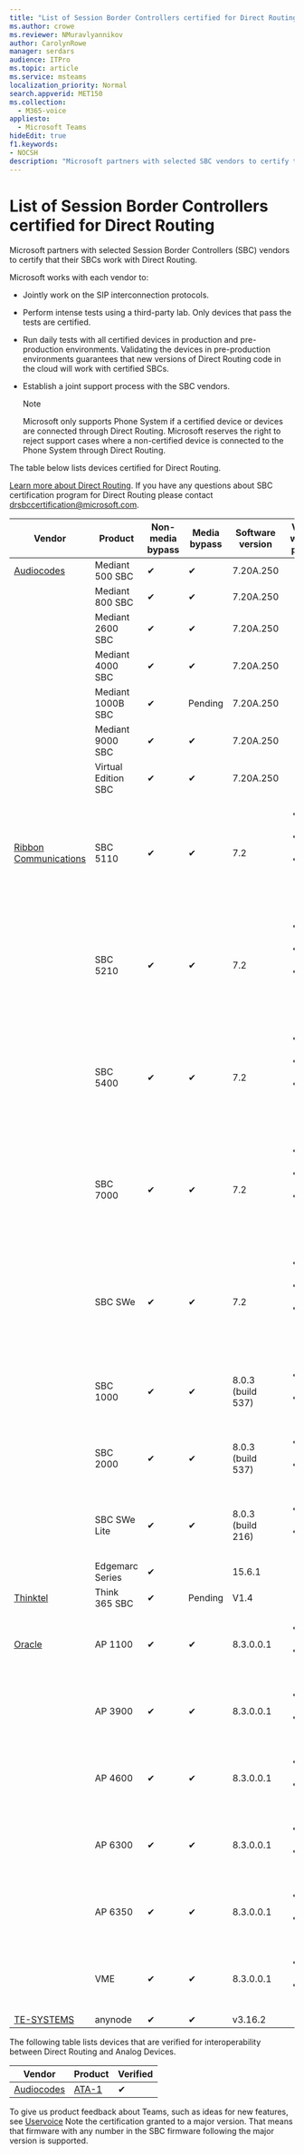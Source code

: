 ```yaml
---
title: "List of Session Border Controllers certified for Direct Routing"
ms.author: crowe
ms.reviewer: NMuravlyannikov
author: CarolynRowe
manager: serdars
audience: ITPro
ms.topic: article
ms.service: msteams
localization_priority: Normal
search.appverid: MET150
ms.collection: 
  - M365-voice
appliesto: 
  - Microsoft Teams
hideEdit: true
f1.keywords:
- NOCSH
description: "Microsoft partners with selected SBC vendors to certify their SBCs work with Direct Routing."
---
```


# List of Session Border Controllers certified for Direct Routing

Microsoft partners with selected Session Border Controllers (SBC) vendors to certify that their SBCs work with Direct Routing. 

Microsoft works with each vendor to: 

- Jointly work on the SIP interconnection protocols.
- Perform intense tests using a third-party lab. Only devices that pass the tests are certified. 
- Run daily tests with all certified devices in production and pre-production environments. Validating the devices in pre-production environments guarantees that new versions of Direct Routing code in the cloud will work with certified SBCs. 
- Establish a joint support process with the SBC vendors.


  > [!NOTE]
  > Microsoft only supports Phone System if a certified device or devices are connected through Direct Routing. Microsoft reserves the right to reject support cases where a non-certified device is connected to the Phone System through Direct Routing. 

The table below lists devices certified for Direct Routing. 

[Learn more about Direct Routing](https://aka.ms/dr). 
If you have any questions about SBC certification program for Direct Routing please contact drsbccertification@microsoft.com.


|                                                       Vendor                                                        |       Product       | Non-media bypass | Media bypass | Software version | Validated with E911 providers | ELIN capable
|---------------------------------------------------------------------------------------------------------------------|---------------------|------------------|--------------|------------------|-----------------|------------------|
| [Audiocodes](https://www.audiocodes.com/solutions-products/products/products-for-microsoft-365/direct-routing-for-microsoft-teams) |   Mediant 500 SBC   |     &#10004;     |   &#10004;    |  7.20A.250   |
|                                                                                                                     |   Mediant 800 SBC   |     &#10004;     |   &#10004;     |  7.20A.250   |    |    |
|                                                                                                                     |  Mediant 2600 SBC   |     &#10004;     |   &#10004;    |  7.20A.250   |     |    |    
|                                                                                                                     |  Mediant 4000 SBC   |     &#10004;     |   &#10004;     |  7.20A.250   |     |    |    
|                                                                                                                     | Mediant 1000B  SBC  |     &#10004;     |   Pending     |  7.20A.250  |    |    |    
|                                                                                                                     | Mediant 9000  SBC  |     &#10004;     |   &#10004;     |  7.20A.250   |    |    |                                                                       
|                                                                                                                     | Virtual Edition SBC |     &#10004;     |   &#10004;     |  7.20A.250 |    |    |    
|  [Ribbon Communications](https://ribboncommunications.com/solutions/enterprise-solutions/microsoft-skype-business)  |      SBC 5110       |     &#10004;     |   &#10004;    |       7.2       | <ul> <li>Intrado ERS </li> <li>Intrado EGW</li> <li> Red Sky Horizon Mobility </li> </ul> |   No |    
|                                                                                                                     |      SBC 5210       |     &#10004;     |  &#10004;    |       7.2       |  <ul> <li>Intrado ERS </li> <li>Intrado EGW</li> <li> Red Sky Horizon Mobility </li> </ul> | No   |    
|                                                                                                                     |      SBC 5400       |     &#10004;     |   &#10004;   |       7.2       |  <ul> <li>Intrado ERS </li> <li>Intrado EGW</li> <li> Red Sky Horizon Mobility </li> </ul>  |No|    
|                                                                                                                     |      SBC 7000       |     &#10004;     |   &#10004;    |       7.2       |   <ul> <li>Intrado ERS </li> <li>Intrado EGW</li> <li> Red Sky Horizon Mobility </li> </ul> |  No  |    
|                                                                                                                     |       SBC SWe       |     &#10004;     |   &#10004;   |       7.2       |   <ul> <li>Intrado ERS </li> <li>Intrado EGW</li> <li> Red Sky Horizon Mobility </li> </ul> |   No |    
|                                                                                                                     |      SBC 1000       |     &#10004;     |   &#10004;    |      8.0.3 (build 537)     |  <ul> <li> Intrado ERS </li> <li>Intrado EGW </li> </ul>   |         |    
|                                                                                                                     |      SBC 2000       |     &#10004;     |   &#10004;   |     8.0.3 (build 537)     |  <ul> <li> Intrado ERS </li> <li>Intrado EGW </li> </ul>   |           |    
|                                                                                                                     |    SBC SWe Lite     |     &#10004;     |  &#10004;    |      8.0.3 (build 216)    |  <ul> <li> Intrado ERS </li> <li>Intrado EGW </li> </ul>    |           |   
| | Edgemarc Series |  &#10004; | | 15.6.1 | 
|                     [Thinktel](https://www.thinktel.ca/services/think-365/think-365-overview/)                      |    Think 365 SBC    |     &#10004;     |        Pending   |       V1.4       |     |    |    
|                     [Oracle](https://www.oracle.com/industries/communications/enterprise-session-border-controller/microsoft.html)                      |    AP 1100      |    &#10004;     |    &#10004;    |   8.3.0.0.1 |   <ul> <li> Intrado ERS </li> <li>Intrado EGW </li> </ul>   |    |    
|                                                                                                                    |    AP 3900           |    &#10004;     |    &#10004;   |   8.3.0.0.1  |  <ul> <li> Intrado ERS </li> <li>Intrado EGW </li> </ul>  |    |    
|                                                                                                                    |      AP 4600         |    &#10004;   |    &#10004;     |     8.3.0.0.1  |   <ul> <li> Intrado ERS </li> <li>Intrado EGW </li> </ul>  |    |    
|                                                                                                                    |      AP 6300         |    &#10004;   |    &#10004;     |     8.3.0.0.1  |  <ul> <li> Intrado ERS </li> <li>Intrado EGW </li> </ul>   |    |    
|                                                                                                                   |      AP 6350           |    &#10004;   |    &#10004;    |     8.3.0.0.1  |   <ul> <li> Intrado ERS </li> <li>Intrado EGW </li> </ul>  |    |                                            
|                                                                                                                    |      VME           |    &#10004;    |    &#10004;    |     8.3.0.0.1   |   <ul> <li> Intrado ERS </li> <li>Intrado EGW </li> </ul>   |    |    
|                     [TE-SYSTEMS](https://www.anynode.de/anynode-and-microsoft-teams/)                               |     anynode         |     &#10004;   |  &#10004;   |      v3.16.2      |     |    |    

The following table lists devices that are verified for interoperability between Direct Routing and Analog Devices.

|                                                       Vendor                                                        |       Product       | Verified
|---------------------------------------------------------------------------------------------------------------------|---------------------|------------------|
| [Audiocodes](https://www.audiocodes.com/solutions-products/products/products-for-microsoft-365/direct-routing-for-microsoft-teams) |   [ATA-1](https://www.audiocodes.com/media/2373/mp-1xx-and-mp-124-datasheet.pdf)   |     &#10004;     |

To give us product feedback about Teams, such as ideas for new features, see [Uservoice](https://microsoftteams.uservoice.com)
Note the certification granted to a major version. That means that firmware with any number in the SBC firmware following the major version is supported.
